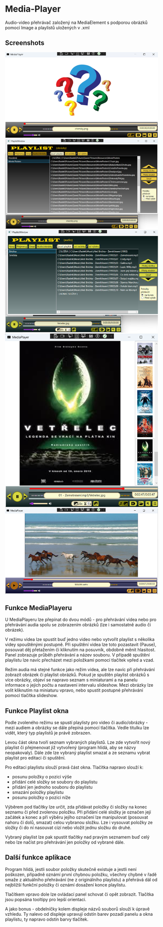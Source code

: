 # Media-Player
Audio-video přehrávač založený na MediaElement s podporou obrázků pomocí Image a playlistů uložených v .xml
## Screenshots
![Obrázek](https://github.com/StodolaR/Media-Player/blob/master/Screenshots/Obrazek.png)
![Playlist obrázků](https://github.com/StodolaR/Media-Player/blob/master/Screenshots/ObrazkovyPlaylist.png)
![Audio playlist](https://github.com/StodolaR/Media-Player/blob/master/Screenshots/AudioPlaylist.png)
![Slideshow spolu s přehráváním audia](https://github.com/StodolaR/Media-Player/blob/master/Screenshots/SlideshowSAudiem.png)
![Video](https://github.com/StodolaR/Media-Player/blob/master/Screenshots/Video.png)
## Funkce MediaPlayeru
U MediaPlayeru lze přepínat do dvou módů - pro přehrávání videa nebo pro přehrávání audia spolu se zobrazením obrázků (lze i samostatně audio či obrázek).

V režimu videa lze spustit buď jedno video nebo vytvořit playlist s několika videy spouštěnými postupně.
Při spuštění videa lze toto pozastavit (Pause), posouvat děj přetažením či kliknutím na posuvník, obdobně měnit hlasitost.
Panel zobrazuje průběh přehrávání a název souboru. V případě spuštění playlistu lze navíc přecházet mezi položkami pomocí tlačítek vpřed a vzad.

Režim audia má stejné funkce jako režim videa, ale lze navíc při přehrávání zobrazit obrázek či playlist obrázků.
Pokud je spuštěn playlist obrázků s více obrázky, objeví se napravo seznam s miniaturami a na panelu informace o jejich počtu a nastavení intervalu slideshow.
Mezi obrázky lze volit kliknutím na miniaturu vpravo, nebo spustit postupné přehrávání pomocí tlačítka slideshow.
## Funkce Playlist okna
Podle zvoleného režimu se spustí playlisty pro video či audio/obrázky - mezi audiem a obrázky se dále přepíná pomocí tlačítka. 
Vedle titulku lze vidět, který typ playlistů je právě zobrazen.

Levou část okna tvoří seznam vybraných playlistů. Lze zde vytvořit nový playlist či přejmenovat již vytvořený (program hlídá, aby se názvy neopakovaly).
Dále zde lze vybraný playlist smazat a ze seznamu vybrat playlist pro editaci či spuštění.

Pro editaci playlistu slouží pravá část okna. Tlačítka napravo slouží k:
  - posunu položky o pozici výše
  - přidání celé složky se soubory do playlistu
  - přidání jen jednoho souboru do playlistu
  - smazání položky playlistu
  - posunu položky o pozici níže

Výběrem pod tlačítky lze určit, zda přidávat položky či složky na konec seznamu či před zvolenou položku.
Při přidání celé složky je označen její začátek a konec a při výběru jejího označení lze manipulovat (posouvat nahoru či dolů, smazat) celou vybranou složku.
Lze i vysouvat položky ze složky či do ní nasouvat cizí nebo vložit jednu složku do druhé.

Vybraný playlist lze pak spustit tlačítky nad pravým seznamem buď celý nebo lze načíst pro přehrávání jen položky od vybrané dále.
## Další funkce aplikace
Program hlídá, jestli soubor položky skutečně existuje a jestli není poškozen, případně oznámí první chybnou položku, 
všechny chybné v řadě smaže z aktuálního přehrávání (ne z originálního playlistu) a přehrává dál od nejbližší funkční položky či oznámí dosažení konce playlistu.

Tlačítkem vpravo dole lze ovládací panel schovat či opět zobrazit. Tlačítka jsou popsána tooltipy pro lepší orientaci.

A jako bonus - obdelníčky kolem displeje názvů souborů slouží k úpravě vzhledu. 
Ty nalevo od displeje upravují odstín barev pozadí panelu a okna playlistu, ty napravo odstín barvy tlačítek. 



